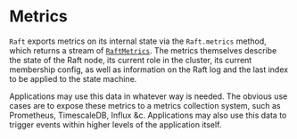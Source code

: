 # Metrics

`Raft` exports metrics on its internal state via the `Raft.metrics` method, which returns a stream of [`RaftMetrics`](https://docs.rs/crate/agreed/latest/agreed/metrics/struct.RaftMetrics.html). The metrics themselves describe the state of the Raft node, its current role in the cluster, its current membership config, as well as information on the Raft log and the last index to be applied to the state machine.

Applications may use this data in whatever way is needed. The obvious use cases are to expose these metrics to a metrics collection system, such as Prometheus, TimescaleDB, Influx &c. Applications may also use this data to trigger events within higher levels of the application itself.
